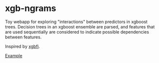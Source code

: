 # xgb-ngrams

Toy webapp for exploring "interactions" between predictors in xgboost trees. Decision trees in an xgboost ensemble are parsed, and features that are used sequentially are considered to indicate possible dependencies between features.

Inspired by [xgbfi](https://github.com/Far0n/xgbfi).

[Example](https://njwilson23.github.io/xgb-ngrams/xgb-ngrams.html)

